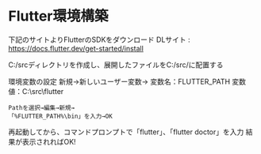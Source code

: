 # Flutter環境構築

下記のサイトよりFlutterのSDKをダウンロード
DLサイト : https://docs.flutter.dev/get-started/install

C:/srcディレクトリを作成し、展開したファイルをC:/src/に配置する

環境変数の設定
    新規→新しいユーザー変数→
    変数名：FLUTTER_PATH
    変数値：C:\src\flutter

    Pathを選択→編集→新規→
    「%FLUTTER_PATH%\bin」を入力→OK

再起動してから、コマンドプロンプトで「flutter」、「flutter doctor」を入力
結果が表示されればOK!
